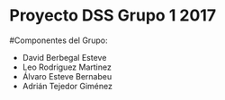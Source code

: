 # Proyecto DSS Grupo 1 2017

#Componentes del Grupo:
- David Berbegal Esteve
- Leo Rodriguez Martinez 
- Álvaro Esteve Bernabeu
- Adrián Tejedor Giménez

